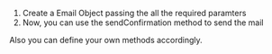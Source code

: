 1) Create a Email Object passing the all the required paramters
2) Now, you can use the sendConfirmation method to send the mail

Also you can define your own methods accordingly.